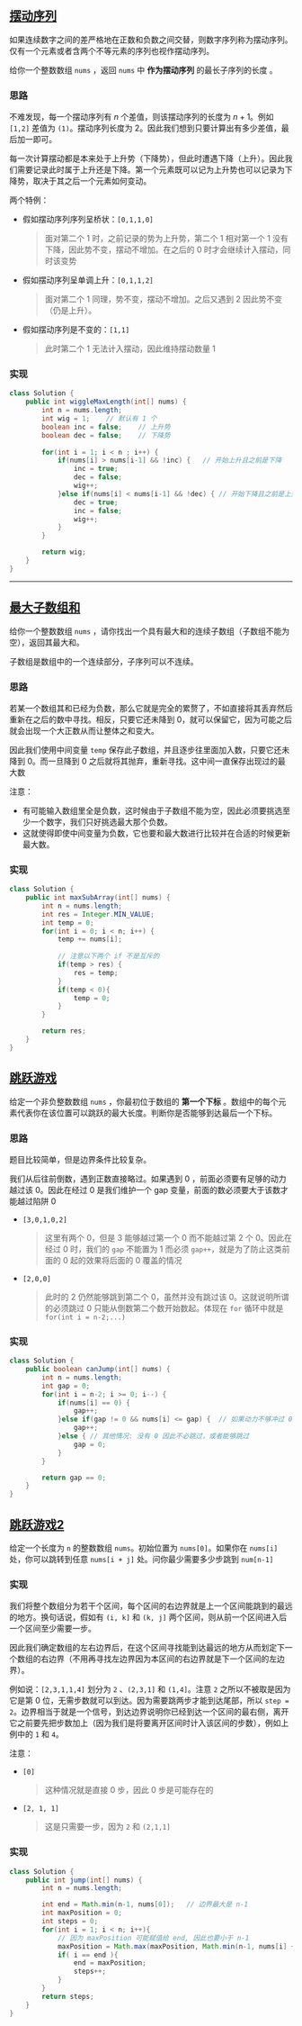 ## [摆动序列](https://leetcode.cn/problems/wiggle-subsequence)

如果连续数字之间的差严格地在正数和负数之间交替，则数字序列称为摆动序列。仅有一个元素或者含两个不等元素的序列也视作摆动序列。

给你一个整数数组 `nums` ，返回 `nums` 中 **作为摆动序列** 的最长子序列的长度 。



### 思路

不难发现，每一个摆动序列有 $n$ 个差值，则该摆动序列的长度为 $n+1$。例如 `[1,2]` 差值为 `(1)`。摆动序列长度为 2。因此我们想到只要计算出有多少差值，最后加一即可。

每一次计算摆动都是本来处于上升势（下降势），但此时遭遇下降（上升）。因此我们需要记录此时属于上升还是下降。第一个元素既可以记为上升势也可以记录为下降势，取决于其之后一个元素如何变动。



两个特例：

- 假如摆动序列序列呈桥状：`[0,1,1,0]`

  > 面对第二个 1 时，之前记录的势为上升势，第二个 1 相对第一个 1 没有下降，因此势不变，摆动不增加。在之后的 0 时才会继续计入摆动，同时该变势

- 假如摆动序列呈单调上升：`[0,1,1,2]`

  > 面对第二个 1 同理，势不变，摆动不增加。之后又遇到 2 因此势不变（仍是上升）。

- 假如摆动序列是不变的：`[1,1]`

  > 此时第二个 1 无法计入摆动，因此维持摆动数量 1



### 实现

```java
class Solution {
    public int wiggleMaxLength(int[] nums) {
        int n = nums.length;
        int wig = 1;	// 默认有 1 个
        boolean inc = false;	// 上升势
        boolean dec = false;	// 下降势
        
        for(int i = 1; i < n ; i++) {
            if(nums[i] > nums[i-1] && !inc) {	// 开始上升且之前是下降
                inc = true;
                dec = false;
                wig++;
            }else if(nums[i] < nums[i-1] && !dec) {	// 开始下降且之前是上升
                dec = true;
                inc = false;
                wig++;
            }
        }

        return wig;
    }
}
```



---

## [最大子数组和](https://leetcode.cn/problems/maximum-subarray/)

给你一个整数数组 `nums` ，请你找出一个具有最大和的连续子数组（子数组不能为空），返回其最大和。

子数组是数组中的一个连续部分，子序列可以不连续。



### 思路

若某一个数组其和已经为负数，那么它就是完全的累赘了，不如直接将其丢弃然后重新在之后的数中寻找。相反，只要它还未降到 0，就可以保留它，因为可能之后就会出现一个大正数从而让整体之和变大。

因此我们使用中间变量 `temp` 保存此子数组，并且逐步往里面加入数，只要它还未降到 0。而一旦降到 0 之后就将其抛弃，重新寻找。这中间一直保存出现过的最大数



注意：

- 有可能输入数组里全是负数，这时候由于子数组不能为空，因此必须要挑选至少一个数字，我们只好挑选最大那个负数。
- 这就使得即使中间变量为负数，它也要和最大数进行比较并在合适的时候更新最大数。



### 实现

```java
class Solution {
    public int maxSubArray(int[] nums) {
        int n = nums.length;
        int res = Integer.MIN_VALUE;
        int temp = 0;
        for(int i = 0; i < n; i++) {
            temp += nums[i];
            
            // 注意以下两个 if 不是互斥的
            if(temp > res) {
                res = temp;
            }
            if(temp < 0){
                temp = 0;
            }
        }

        return res;
    }
}
```





## [跳跃游戏](https://leetcode.cn/problems/jump-game/)

给定一个非负整数数组 `nums` ，你最初位于数组的 **第一个下标** 。数组中的每个元素代表你在该位置可以跳跃的最大长度。判断你是否能够到达最后一个下标。



### 思路

题目比较简单，但是边界条件比较复杂。

我们从后往前倒数，遇到正数直接略过。如果遇到 0 ，前面必须要有足够的动力越过该 0。因此在经过 0 是我们维护一个 gap 变量，前面的数必须要大于该数才能越过陷阱 0

- `[3,0,1,0,2]`

  > 这里有两个 0，但是 3 能够越过第一个 0 而不能越过第 2 个 0。因此在经过 0 时，我们的 `gap` 不能置为 1 而必须 `gap++`，就是为了防止这类前面的 0 起的效果将后面的 0 覆盖的情况

- `[2,0,0]`

  > 此时的 2 仍然能够跳到第二个 0，虽然并没有跳过该 0。这就说明所谓的必须跳过 0 只能从倒数第二个数开始数起。体现在 `for` 循环中就是 `for(int i = n-2;...)`



### 实现

```java
class Solution {
    public boolean canJump(int[] nums) {
        int n = nums.length;
        int gap = 0;
        for(int i = n-2; i >= 0; i--) {
            if(nums[i] == 0) {
                gap++;
            }else if(gap != 0 && nums[i] <= gap) {	// 如果动力不够冲过 0
                gap++;
            }else {	// 其他情况: 没有 0 因此不必跳过，或者能够跳过
                gap = 0;
            }
        }

        return gap == 0;
    }
}
```



## [跳跃游戏2](https://leetcode.cn/problems/jump-game-ii/)

给定一个长度为 `n` 的整数数组 `nums`。初始位置为 `nums[0]`。如果你在 `nums[i]` 处，你可以跳转到任意 `nums[i + j]` 处。问你最少需要多少步跳到 `num[n-1]`



### 实现

我们将整个数组分为若干个区间，每个区间的右边界就是上一个区间能跳到的最远的地方。换句话说，假如有 `(i, k]` 和 `(k, j]` 两个区间，则从前一个区间进入后一个区间至少需要一步。

因此我们确定数组的左右边界后，在这个区间寻找能到达最远的地方从而划定下一个数组的右边界（不用再寻找左边界因为本区间的右边界就是下一个区间的左边界）。

例如说：`[2,3,1,1,4]` 划分为 `2` 、`(2,3,1]` 和 `(1,4]`。注意 `2` 之所以不被取是因为它是第 0 位，无需步数就可以到达。因为需要跳两步才能到达尾部，所以 `step = 2`。边界相当于就是一个信号，到达边界说明你已经到达一个区间的最右侧，离开它之前要先把步数加上（因为我们是将要离开区间时计入该区间的步数），例如上例中的 `1` 和 `4`。



注意：

- `[0]`

  > 这种情况就是直接 0 步，因此 0 步是可能存在的

- `[2, 1, 1]`

  > 这是只需要一步，因为 `2` 和 `(2,1,1]`



### 实现

```java
class Solution {
    public int jump(int[] nums) {
        int n = nums.length;

        int end = Math.min(n-1, nums[0]);	// 边界最大是 n-1
        int maxPosition = 0; 
        int steps = 0;
        for(int i = 1; i < n; i++){
            // 因为 maxPosition 可能赋值给 end, 因此也要小于 n-1
            maxPosition = Math.max(maxPosition, Math.min(n-1, nums[i] + i)); 
            if( i == end ){
                end = maxPosition;
                steps++;
            }
        }
        return steps;
    }
}
```

